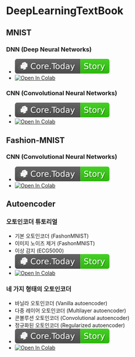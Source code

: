 # DeepLearningTextBook

## MNIST
### DNN (Deep Neural Networks)
- [![CoreDotToday](https://raw.githubusercontent.com/CoreDotToday/styleguide/cb86a59375ff727de708a5f0f1e6613a2ac39f9b/coredottoday.svg)](https://core.today/story/view/015a7013-58b3-4ec3-b03f-e5b81ab51ce3)
- [![Open In Colab](https://colab.research.google.com/assets/colab-badge.svg)](https://bit.ly/MNIST_DNN)

### CNN (Convolutional Neural Networks)
- [![CoreDotToday](https://raw.githubusercontent.com/CoreDotToday/styleguide/cb86a59375ff727de708a5f0f1e6613a2ac39f9b/coredottoday.svg)](https://core.today/story/view/bea7885b-6ae6-45fd-a33e-c1684ab3f68e)
- [![Open In Colab](https://colab.research.google.com/assets/colab-badge.svg)](https://bit.ly/MNIST_CNN_COLAB)

## Fashion-MNIST
### CNN (Convolutional Neural Networks)
- [![CoreDotToday](https://raw.githubusercontent.com/CoreDotToday/styleguide/cb86a59375ff727de708a5f0f1e6613a2ac39f9b/coredottoday.svg)](https://core.today/story/view/24438555-b850-49b1-aa76-8f621f8b15ce)
- [![Open In Colab](https://colab.research.google.com/assets/colab-badge.svg)](https://bit.ly/Fashion_MNIST_CNN)

## Autoencoder
### 오토인코더 튜토리얼
- 기본 오토인코더 (FashonMNIST)
- 이미지 노이즈 제거 (FashonMNIST)
- 이상 감지 (ECG5000)
- [![CoreDotToday](https://raw.githubusercontent.com/CoreDotToday/styleguide/cb86a59375ff727de708a5f0f1e6613a2ac39f9b/coredottoday.svg)](https://core.today/story/view/33ad218b-5ae1-4115-b6f1-860caf67bc72)
- [![Open In Colab](https://colab.research.google.com/assets/colab-badge.svg)](https://bit.ly/Autoencoder)

### 네 가지 형태의 오토인코더
- 바닐라 오토인코더 (Vanilla autoencoder)
- 다중 레이어 오토인코더 (Multilayer autoencoder)
- 콘볼루션 오토인코더 (Convolutional autoencoder)
- 정규화된 오토인코더 (Regularized autoencoder)
- [![CoreDotToday](https://raw.githubusercontent.com/CoreDotToday/styleguide/cb86a59375ff727de708a5f0f1e6613a2ac39f9b/coredottoday.svg)](https://core.today/story/view/75295575-3ec1-4334-a9b9-d78c12718130)
- [![Open In Colab](https://colab.research.google.com/assets/colab-badge.svg)](https://bit.ly/4types_autoencoder)
